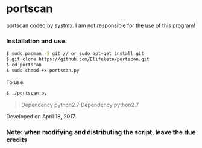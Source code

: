# portscan

portscan coded by systmx.
I am not responsible for the use of this program!

### Installation and use.

```sh
$ sudo pacman -S git // or sudo apt-get install git
$ git clone https://github.com/Elifelete/portscan.git
$ cd portscan
$ sudo chmod +x portscan.py
```
To use.
```sh
$ ./portscan.py
```
> Dependency python2.7
> Dependency python2.7

Developed on April 18, 2017.


<h3>Note: when modifying and distributing the script, leave the due credits</h3>
